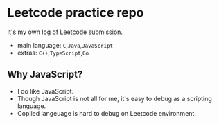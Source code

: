 # Leetcode practice repo

It's my own log of Leetcode submission.

- main language: `C`,`Java`,`JavaScript`
- extras: `C++`,`TypeScript`,`Go`

## Why JavaScript?

- I do like JavaScript.
- Though JavaScript is not all for me, it's easy to debug as a scripting language.
- Copiled langeuage is hard to debug on Leetcode environment.
